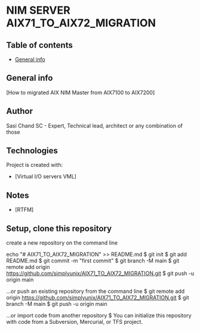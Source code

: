 # NIM SERVER AIX71_TO_AIX72_MIGRATION

## Table of contents
* [General info](#general-info)

## General info
[How to migrated AIX NIM Master from AIX7100 to AIX7200]
## Author
Sasi Chand
SC - Expert, Technical lead, architect or any combination of those
## Technologies
Project is created with:
* [Virtual I/O servers VML]
## Notes
* [RTFM]

## Setup, clone this repository

create a new repository on the command line

echo "# AIX71_TO_AIX72_MIGRATION" >> README.md
$ git init
$ git add README.md
$ git commit -m "first commit"
$ git branch -M main
$ git remote add origin https://github.com/simplyunix/AIX71_TO_AIX72_MIGRATION.git
$  git push -u origin main

…or push an existing repository from the command line
$  git remote add origin https://github.com/simplyunix/AIX71_TO_AIX72_MIGRATION.git
$ git branch -M main
$ git push -u origin main

…or import code from another repository
$ You can initialize this repository with code from a Subversion, Mercurial, or TFS project.

